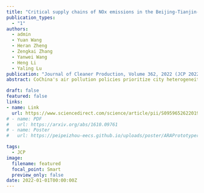 ```yaml
---
title: "Critical supply chains of NOx emissions in the Beijing-Tianjin-Hebei urban agglomeration" 
publication_types:
  - "1"
authors:
  - admin
  - Yuan Wang
  - Heran Zheng
  - Zengkai Zhang
  - Yanwei Wang
  - Heng Li
  - Yaling Lu
publication: "Journal of Cleaner Production, Volume 362, 2022 (JCP 2022)"
abstract: CoChina's air pollution policies prioritize city heterogeneity, and launch the one-city-one-policy framework. Production fragmentation extends air pollution policies beyond the local scale. Therefore, air pollution needs to be controlled in coordination between cities rather than individually, considering the pollution embodied in supply chains. We illustrate the embodied NOx in supply chains and its transfer patterns in the highly polluted Beijing-Tianjin-Hebei (BTH) urban agglomeration in China, with a city-level multiregional input-output (MRIO) model in 2012. The results indicate that Tangshan and Beijing are BTH cities with the highest production- and consumption-based NOx emissions, respectively. The electricity and heat, metal, and nonmetal sectors are the main suppliers in the NOx supply chains. The critical supply chain paths largely terminate at the final demand of the construction sector in Beijing, Tianjin, Baoding and Shijiazhuang and the equipment manufacturing sector in southeastern Chinese provinces. Despite industry heterogeneity, the NOx transfer pattern between BTH cities is generally efficient, extending from low-to high-emission intensity cities, while the pattern between BTH cities and other provinces is the opposite. The results reveal the city-level emission reduction potential. The emission intensities of BTH production-oriented cities should be reduced because the transfer of polluting enterprises to southeastern coastal areas is unrealistic. Financial incentives can be offered to enterprises purchasing products from low-emission intensity enterprises. It is an effective measure to establish a capital and technical cooperation system between key supply chains node cities, such as Tangshan and its major steel product consumption regions.

draft: false
featured: false
links:
- name: Link
  url: https://www.sciencedirect.com/science/article/pii/S0959652622019825
# - name: PDF
#   url: https://arxiv.org/abs/1610.09761
# - name: Poster
#   url: https://peipeizhou-eecs.github.io/uploads/poster/ARAPrototyper_FPGA_2016_poster.pdf

tags:
  - JCP
image:
  filename: featured
  focal_point: Smart
  preview_only: false
date: 2022-01-01T00:00:00Z
---
```

